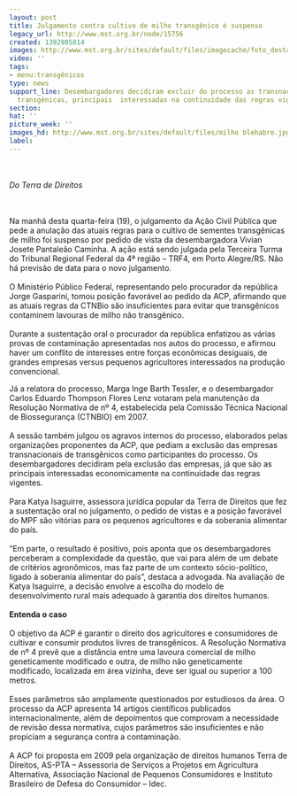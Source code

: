 ```yaml
---
layout: post
title: Julgamento contra cultivo de milho transgênico é suspenso
legacy_url: http://www.mst.org.br/node/15756
created: 1392905814
images: http://www.mst.org.br/sites/default/files/imagecache/foto_destaque/milho blehabre.jpg
video: ''
tags:
- menu:transgênicos
type: news
support_line: Desembargadores decidiram excluir do processo as transnacionais de sementes
  transgênicas, principais  interessadas na continuidade das regras vigentes.
section: 
hat: ''
picture_week: ''
images_hd: http://www.mst.org.br/sites/default/files/milho blehabre.jpg
label: 
---
```

<p><br><br><em>Do Terra de Direitos</em></p><p><br><br>Na manhã desta quarta-feira (19), o julgamento da Ação Civil Pública que pede a anulação das atuais regras para o cultivo de sementes transgênicas de milho foi suspenso por pedido de vista da desembargadora Vivian Josete Pantaleão Caminha. A ação está sendo julgada pela Terceira Turma do Tribunal Regional Federal da 4ª região – TRF4, em Porto Alegre/RS. Não há previsão de data para o novo julgamento.<br><br>O Ministério Público Federal, representando pelo procurador da república Jorge Gasparini, tomou posição favorável ao pedido da ACP, afirmando que as atuais regras da CTNBio são insuficientes para evitar que transgênicos contaminem lavouras de milho não transgênico.<br><br>Durante a sustentação oral o procurador da república enfatizou as várias provas de contaminação apresentadas nos autos do processo, e afirmou haver um conflito de interesses entre forças econômicas desiguais, de grandes empresas versus pequenos agricultores interessados na produção convencional.</p><p>Já a relatora do processo, Marga Inge Barth Tessler, e o desembargador Carlos Eduardo Thompson Flores Lenz votaram pela manutenção da Resolução Normativa de nº 4, estabelecida pela Comissão Técnica Nacional de Biossegurança (CTNBIO) em 2007.<br><br>A sessão também julgou os agravos internos do processo, elaborados pelas organizações proponentes da ACP, que pediam a exclusão das empresas transnacionais de transgênicos como participantes do processo. Os desembargadores decidiram pela exclusão das empresas, já que são as principais interessadas economicamente na continuidade das regras vigentes.<br><br>Para Katya Isaguirre, assessora jurídica popular da Terra de Direitos que fez a sustentação oral no julgamento, o pedido de vistas e a posição favorável do MPF são vitórias para os pequenos agricultores e da soberania alimentar do país.<br><br>“Em parte, o resultado é positivo, pois aponta que os desembargadores perceberam a complexidade da questão, que vai para além de um debate de critérios agronômicos, mas faz parte de um contexto sócio-político, ligado à soberania alimentar do país”, destaca a advogada. Na avaliação de Katya Isaguirre, a decisão envolve a escolha do modelo de desenvolvimento rural mais adequado à garantia dos direitos humanos.<br><strong><br>Entenda o caso</strong><br><br>O objetivo da ACP é garantir o direito dos agricultores e consumidores de cultivar e consumir produtos livres de transgênicos. A Resolução Normativa de nº 4 prevê que a distância entre uma lavoura comercial de milho geneticamente modificado e outra, de milho não geneticamente modificado, localizada em área vizinha, deve ser igual ou superior a 100 metros.<br><br>Esses parâmetros são amplamente questionados por estudiosos da área. O processo da ACP apresenta 14 artigos científicos publicados internacionalmente, além de depoimentos que comprovam a necessidade de revisão dessa normativa, cujos parâmetros são insuficientes e não propiciam a segurança contra a contaminação.<br><br>A ACP foi proposta em 2009 pela organização de direitos humanos Terra de Direitos, AS-PTA – Assessoria de Serviços a Projetos em Agricultura Alternativa, Associação Nacional de Pequenos Consumidores e Instituto Brasileiro de Defesa do Consumidor – Idec.<br>&nbsp;</p>
